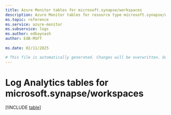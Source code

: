 ```yaml
---
title: Azure Monitor tables for microsoft.synapse/workspaces
description: Azure Monitor tables for resource type microsoft.synapse/workspaces
ms.topic: reference
ms.service: azure-monitor
ms.subservice: logs
ms.author: edbaynash
author: EdB-MSFT
   
ms.date: 02/11/2025

# This file is automatically generated. Changes will be overwritten. Do not change this file directly.
---
```


# Log Analytics tables for microsoft.synapse/workspaces  

[!INCLUDE [table](~/reusable-content/ce-skilling/azure/includes/azure-monitor/reference/tables/microsoft-synapse_workspaces-include.md)]

